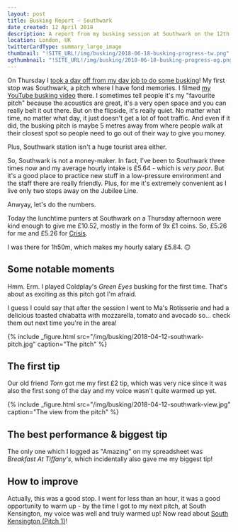 ```yaml
---
layout: post
title: Busking Report – Southwark
date_created: 12 April 2018
description: A report from my busking session at Southwark on the 12th of April 2018!
location: London, UK
twitterCardType: summary_large_image
thumbnail: "!SITE_URL!/img/busking/2018-06-18-busking-progress-tw.png"
ogthumbnail: "!SITE_URL!/img/busking/2018-06-18-busking-progress-og.png"
---
```


On Thursday I [took a day off from my day job to do some busking](2018-04-12-marathon)! My first stop was Southwark, a pitch where I have fond memories. I filmed [my YouTube busking video](https://www.youtube.com/watch?v=LmDXpLbi2w0) there. I sometimes tell people it's my "favourite pitch" because the acoustics are great, it's a very open space and you can really belt it out there. But on the flipside, it's really quiet. No matter what time, no matter what day, it just doesn't get a lot of foot traffic. And even if it did, the busking pitch is maybe 5 metres away from where people walk at their closest spot so people need to go out of their way to give you money.

Plus, Southwark station isn't a huge tourist area either.

So, Southwark is not a money-maker. In fact, I've been to Southwark three times now and my average hourly intake is £5.64 - which is _very poor_. But it's a good place to practice new stuff in a low-pressure environment and the staff there are really friendly. Plus, for me it's extremely convenient as I live only two stops away on the Jubilee Line.

Anwyay, let's do the numbers.

Today the lunchtime punters at Southwark on a Thursday afternoon were kind enough to give me £10.52, mostly in the form of 9x £1 coins. So, £5.26 for me and £5.26 for [Crisis](https://www.crisis.org.uk/).

I was there for 1h50m, which makes my hourly salary £5.84. 🙃

## Some notable moments

Hmm. Erm. I played Coldplay's _Green Eyes_ busking for the first time. That's about as exciting as this pitch got I'm afraid.

I guess I could say that after the session I went to Ma's Rotisserie and had a delicious toasted chiabatta with mozzarella, tomato and avocado so... check them out next time you're in the area!

{% include _figure.html src="/img/busking/2018-04-12-southwark-pitch.jpg" caption="The pitch" %}

## The first tip

Our old friend _Torn_ got me my first £2 tip, which was very nice since it was also the first song of the day and my voice wasn't quite warmed up yet.

{% include _figure.html src="/img/busking/2018-04-12-southwark-view.jpg" caption="The view from the pitch" %}

## The best performance & biggest tip

The only one which I logged as "Amazing" on my spreadsheet was _Breakfast At Tiffany's_, which incidentally also gave me my biggest tip!

## How to improve

Actually, this was a good stop. I went for less than an hour, it was a good opportunity to warm up - by the time I got to my next pitch, at South Kensington, my voice was well and truly warmed up! Now read about [South Kensington (Pitch 1)](/busking/2018-04-12-south-kensington)!
